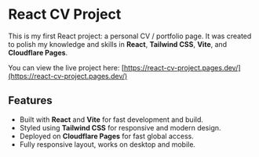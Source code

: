 # React CV Project

This is my first React project: a personal CV / portfolio page. It was created to polish my knowledge and skills in **React**, **Tailwind CSS**, **Vite**, and **Cloudflare Pages**.

You can view the live project here: [https://react-cv-project.pages.dev/](https://react-cv-project.pages.dev/)

## Features

- Built with **React** and **Vite** for fast development and build.
- Styled using **Tailwind CSS** for responsive and modern design.
- Deployed on **Cloudflare Pages** for fast global access.
- Fully responsive layout, works on desktop and mobile.
